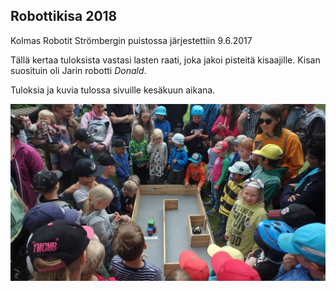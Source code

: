 ---
---
## Robottikisa 2018

Kolmas Robotit Strömbergin puistossa järjestettiin 9.6.2017

Tällä kertaa tuloksista vastasi lasten raati, joka jakoi pisteitä 
kisaajille. Kisan suosituin oli Jarin robotti *Donald*.

Tuloksia ja kuvia tulossa sivuille kesäkuun aikana.

![](media/photos/2018_001.jpg?raw=true "Kisa käynnissä")








